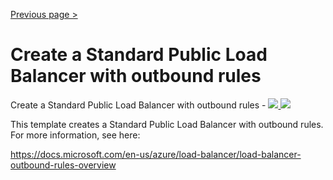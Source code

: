 [Previous page >](../)

# Create a Standard Public Load Balancer with outbound rules

Create a Standard Public Load Balancer with outbound rules  - <a href="https://portal.azure.com/#create/Microsoft.Template/uri/https%3A%2F%2Fraw.githubusercontent.com%2FJamesDLD%2FAzureRm-Template%2Fmaster%2FCreate-AzureRmLoadBalancerOutboundRules%2Fazuredeploy.json" target="_blank">
    <img src="http://azuredeploy.net/deploybutton.png"/>
</a>
<a href="http://armviz.io/#/?load=https%3A%2F%2Fraw.githubusercontent.com%2FJamesDLD%2FAzureRm-Template%2Fmaster%2FCreate-AzureRmLoadBalancerOutboundRules%2Fazuredeploy.json" target="_blank">
    <img src="http://armviz.io/visualizebutton.png"/>
</a>

This template creates a Standard Public Load Balancer with outbound rules. For more information, see here:

https://docs.microsoft.com/en-us/azure/load-balancer/load-balancer-outbound-rules-overview